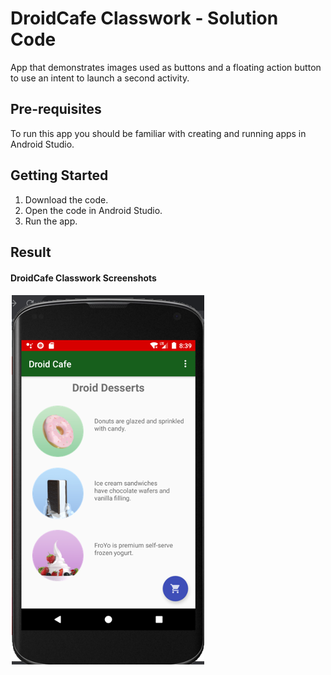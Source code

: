 # DroidCafe Classwork - Solution Code

App that demonstrates images used as buttons and a floating action button to use an intent to launch a second activity.


## Pre-requisites
To run this app you should be familiar with creating and running apps in Android Studio.

## Getting Started

1. Download the code.
2. Open the code in Android Studio.
3. Run the app.

## Result

#### DroidCafe Classwork Screenshots

![](DroidCafeClasswork.png)




